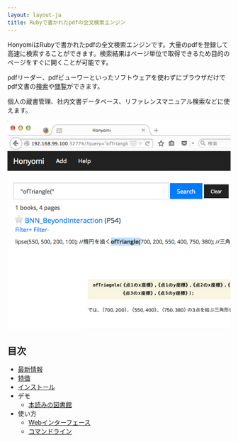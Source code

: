 ```yaml
---
layout: layout-ja
title: Rubyで書かれたpdfの全文検索エンジン
---
```

HonyomiはRubyで書かれたpdfの全文検索エンジンです。大量のpdfを登録して高速に検索することができます。検索結果はページ単位で取得できるため目的のページをすぐに開くことが可能です。

pdfリーダー、pdfビューワーといったソフトウェアを使わずにブラウザだけでpdf文書の[検索](http://honyomi.ongaeshi.me/?query=%E6%97%A5%E6%9C%AC%E8%AA%9E+%E7%89%B9%E5%BE%B4)や[閲覧](http://honyomi.ongaeshi.me/v/6)ができます。

個人の蔵書管理、社内文書データベース、リファレンスマニュアル検索などに使えます。

<img alt='honyomi' src='https://raw.githubusercontent.com/ongaeshi/honyomi/master/images/honyomi-01.png' />

## 目次

- [最新情報](./news.html)
- [特徴](./features.html)
- [インストール](./install.md)
- デモ
  - [本読みの図書館](http://honyomi.ongaeshi.me/)
- 使い方
  - [Webインターフェース]()
  - [コマンドライン]()
